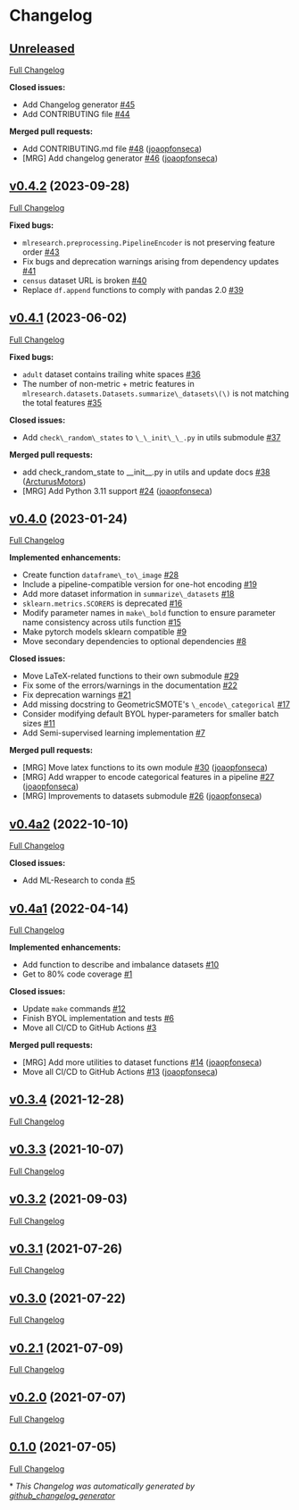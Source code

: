 # Changelog

## [Unreleased](https://github.com/joaopfonseca/ml-research/tree/HEAD)

[Full Changelog](https://github.com/joaopfonseca/ml-research/compare/v0.4.2...HEAD)

**Closed issues:**

- Add Changelog generator [\#45](https://github.com/joaopfonseca/ml-research/issues/45)
- Add CONTRIBUTING file [\#44](https://github.com/joaopfonseca/ml-research/issues/44)

**Merged pull requests:**

- Add CONTRIBUTING.md file [\#48](https://github.com/joaopfonseca/ml-research/pull/48) ([joaopfonseca](https://github.com/joaopfonseca))
- \[MRG\] Add changelog generator [\#46](https://github.com/joaopfonseca/ml-research/pull/46) ([joaopfonseca](https://github.com/joaopfonseca))

## [v0.4.2](https://github.com/joaopfonseca/ml-research/tree/v0.4.2) (2023-09-28)

[Full Changelog](https://github.com/joaopfonseca/ml-research/compare/v0.4.1...v0.4.2)

**Fixed bugs:**

- `mlresearch.preprocessing.PipelineEncoder` is not preserving feature order [\#43](https://github.com/joaopfonseca/ml-research/issues/43)
- Fix bugs and deprecation warnings arising from dependency updates [\#41](https://github.com/joaopfonseca/ml-research/issues/41)
- ``census`` dataset URL is broken [\#40](https://github.com/joaopfonseca/ml-research/issues/40)
- Replace ``df.append`` functions to comply with pandas 2.0 [\#39](https://github.com/joaopfonseca/ml-research/issues/39)

## [v0.4.1](https://github.com/joaopfonseca/ml-research/tree/v0.4.1) (2023-06-02)

[Full Changelog](https://github.com/joaopfonseca/ml-research/compare/v0.4.0...v0.4.1)

**Fixed bugs:**

- ``adult`` dataset contains trailing white spaces [\#36](https://github.com/joaopfonseca/ml-research/issues/36)
- The number of non-metric + metric features in ``mlresearch.datasets.Datasets.summarize\_datasets\(\)`` is not matching the total features [\#35](https://github.com/joaopfonseca/ml-research/issues/35)

**Closed issues:**

- Add ``check\_random\_states`` to ``\_\_init\_\_.py`` in utils submodule [\#37](https://github.com/joaopfonseca/ml-research/issues/37)

**Merged pull requests:**

- add check\_random\_state to \_\_init\_\_.py in utils and update docs [\#38](https://github.com/joaopfonseca/ml-research/pull/38) ([ArcturusMotors](https://github.com/ArcturusMotors))
- \[MRG\] Add Python 3.11 support [\#24](https://github.com/joaopfonseca/ml-research/pull/24) ([joaopfonseca](https://github.com/joaopfonseca))

## [v0.4.0](https://github.com/joaopfonseca/ml-research/tree/v0.4.0) (2023-01-24)

[Full Changelog](https://github.com/joaopfonseca/ml-research/compare/v0.4a2...v0.4.0)

**Implemented enhancements:**

- Create function ``dataframe\_to\_image`` [\#28](https://github.com/joaopfonseca/ml-research/issues/28)
- Include a pipeline-compatible version for one-hot encoding [\#19](https://github.com/joaopfonseca/ml-research/issues/19)
- Add more dataset information in ``summarize\_datasets`` [\#18](https://github.com/joaopfonseca/ml-research/issues/18)
- ``sklearn.metrics.SCORERS`` is deprecated [\#16](https://github.com/joaopfonseca/ml-research/issues/16)
- Modify parameter names in ``make\_bold`` function to ensure parameter name consistency across utils function [\#15](https://github.com/joaopfonseca/ml-research/issues/15)
- Make pytorch models sklearn compatible [\#9](https://github.com/joaopfonseca/ml-research/issues/9)
- Move secondary dependencies to optional dependencies [\#8](https://github.com/joaopfonseca/ml-research/issues/8)

**Closed issues:**

- Move LaTeX-related functions to their own submodule [\#29](https://github.com/joaopfonseca/ml-research/issues/29)
- Fix some of the errors/warnings in the documentation [\#22](https://github.com/joaopfonseca/ml-research/issues/22)
- Fix deprecation warnings [\#21](https://github.com/joaopfonseca/ml-research/issues/21)
- Add missing docstring to GeometricSMOTE's ``\_encode\_categorical`` [\#17](https://github.com/joaopfonseca/ml-research/issues/17)
- Consider modifying default BYOL hyper-parameters for smaller batch sizes [\#11](https://github.com/joaopfonseca/ml-research/issues/11)
- Add Semi-supervised learning implementation [\#7](https://github.com/joaopfonseca/ml-research/issues/7)

**Merged pull requests:**

- \[MRG\] Move latex functions to its own module [\#30](https://github.com/joaopfonseca/ml-research/pull/30) ([joaopfonseca](https://github.com/joaopfonseca))
- \[MRG\] Add wrapper to encode categorical features in a pipeline [\#27](https://github.com/joaopfonseca/ml-research/pull/27) ([joaopfonseca](https://github.com/joaopfonseca))
- \[MRG\] Improvements to datasets submodule [\#26](https://github.com/joaopfonseca/ml-research/pull/26) ([joaopfonseca](https://github.com/joaopfonseca))

## [v0.4a2](https://github.com/joaopfonseca/ml-research/tree/v0.4a2) (2022-10-10)

[Full Changelog](https://github.com/joaopfonseca/ml-research/compare/v0.4a1...v0.4a2)

**Closed issues:**

- Add ML-Research to conda [\#5](https://github.com/joaopfonseca/ml-research/issues/5)

## [v0.4a1](https://github.com/joaopfonseca/ml-research/tree/v0.4a1) (2022-04-14)

[Full Changelog](https://github.com/joaopfonseca/ml-research/compare/v0.3.4...v0.4a1)

**Implemented enhancements:**

- Add function to describe and imbalance datasets [\#10](https://github.com/joaopfonseca/ml-research/issues/10)
- Get to 80% code coverage [\#1](https://github.com/joaopfonseca/ml-research/issues/1)

**Closed issues:**

- Update ``make`` commands [\#12](https://github.com/joaopfonseca/ml-research/issues/12)
- Finish BYOL implementation and tests [\#6](https://github.com/joaopfonseca/ml-research/issues/6)
- Move all CI/CD to GitHub Actions [\#3](https://github.com/joaopfonseca/ml-research/issues/3)

**Merged pull requests:**

- \[MRG\] Add more utilities to dataset functions [\#14](https://github.com/joaopfonseca/ml-research/pull/14) ([joaopfonseca](https://github.com/joaopfonseca))
- Move all CI/CD to GitHub Actions [\#13](https://github.com/joaopfonseca/ml-research/pull/13) ([joaopfonseca](https://github.com/joaopfonseca))

## [v0.3.4](https://github.com/joaopfonseca/ml-research/tree/v0.3.4) (2021-12-28)

[Full Changelog](https://github.com/joaopfonseca/ml-research/compare/v0.3.3...v0.3.4)

## [v0.3.3](https://github.com/joaopfonseca/ml-research/tree/v0.3.3) (2021-10-07)

[Full Changelog](https://github.com/joaopfonseca/ml-research/compare/v0.3.2...v0.3.3)

## [v0.3.2](https://github.com/joaopfonseca/ml-research/tree/v0.3.2) (2021-09-03)

[Full Changelog](https://github.com/joaopfonseca/ml-research/compare/v0.3.1...v0.3.2)

## [v0.3.1](https://github.com/joaopfonseca/ml-research/tree/v0.3.1) (2021-07-26)

[Full Changelog](https://github.com/joaopfonseca/ml-research/compare/v0.3.0...v0.3.1)

## [v0.3.0](https://github.com/joaopfonseca/ml-research/tree/v0.3.0) (2021-07-22)

[Full Changelog](https://github.com/joaopfonseca/ml-research/compare/v0.2.1...v0.3.0)

## [v0.2.1](https://github.com/joaopfonseca/ml-research/tree/v0.2.1) (2021-07-09)

[Full Changelog](https://github.com/joaopfonseca/ml-research/compare/v0.2.0...v0.2.1)

## [v0.2.0](https://github.com/joaopfonseca/ml-research/tree/v0.2.0) (2021-07-07)

[Full Changelog](https://github.com/joaopfonseca/ml-research/compare/0.1.0...v0.2.0)

## [0.1.0](https://github.com/joaopfonseca/ml-research/tree/0.1.0) (2021-07-05)

[Full Changelog](https://github.com/joaopfonseca/ml-research/compare/c6e279cfeabf058b78f504ca4a3d7bf9dfecf8bf...0.1.0)



\* *This Changelog was automatically generated by [github_changelog_generator](https://github.com/github-changelog-generator/github-changelog-generator)*
